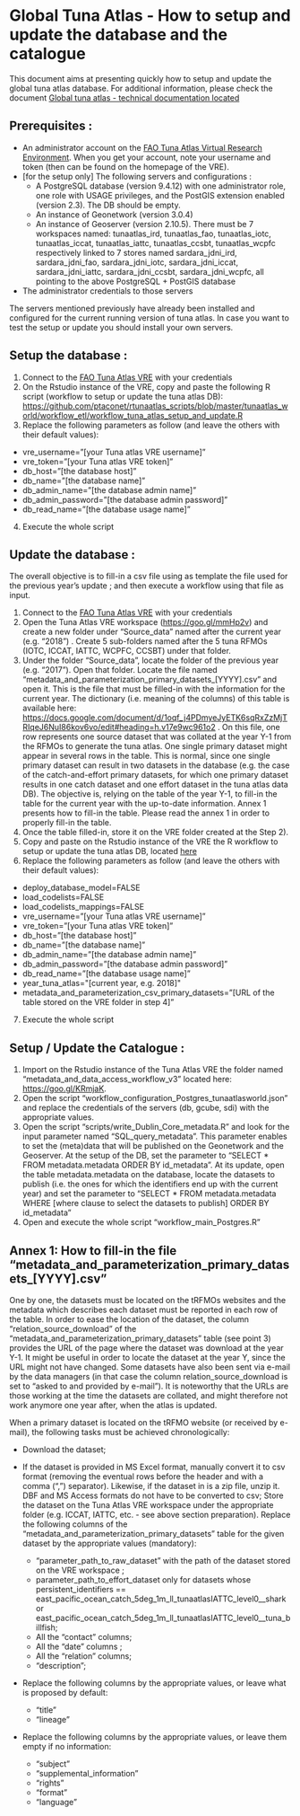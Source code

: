 # Global Tuna Atlas - How to setup and update the database and the catalogue

This document aims at presenting quickly how to setup and update the global tuna atlas database. For additional information, please check the document [Global tuna atlas - technical documentation located](https://docs.google.com/document/d/1jxaE4iMiBI1TsG0Qb0siPal_1g_VHgUufCvA9DX009M/edit?usp=sharing) 

## Prerequisites :

- An administrator account on the [FAO Tuna Atlas Virtual Research Environment](https://bluebridge.d4science.org/web/fao_tunaatlas). When you get your account, note your username and token (then can be found on the homepage of the VRE).
- [for the setup only] The following servers and configurations :
  - A PostgreSQL database (version 9.4.12) with one administrator role, one role with USAGE privileges, and the PostGIS extension enabled (version 2.3). The DB should be empty. 
  - An instance of Geonetwork (version 3.0.4)
  - An instance of Geoserver (version 2.10.5). There must be 7 workspaces named: tunaatlas_ird, tunaatlas_fao, tunaatlas_iotc, tunaatlas_iccat, tunaatlas_iattc, tunaatlas_ccsbt, tunaatlas_wcpfc respectively linked to 7 stores named sardara_jdni_ird, sardara_jdni_fao, sardara_jdni_iotc, sardara_jdni_iccat, sardara_jdni_iattc, sardara_jdni_ccsbt, sardara_jdni_wcpfc, all pointing to the above PostgreSQL + PostGIS database
- The administrator credentials to those servers

The servers mentioned previously have already been installed and configured for the current running version of tuna atlas. In case you want to test the setup or update you should install your own servers. 

## Setup the database :

1. Connect to the [FAO Tuna Atlas VRE](https://bluebridge.d4science.org/web/fao_tunaatlas) with your credentials 
2. On the Rstudio instance of the VRE, copy and paste the following R script (workflow to setup or update the tuna atlas DB): https://github.com/ptaconet/rtunaatlas_scripts/blob/master/tunaatlas_world/workflow_etl/workflow_tuna_atlas_setup_and_update.R 
3. Replace the following parameters as follow (and leave the others with their default values):
  - vre_username=”[your Tuna atlas VRE username]”
  - vre_token=”[your Tuna atlas VRE token]”
  - db_host=”[the database host]”
  - db_name=”[the database name]”
  - db_admin_name=”[the database admin name]”
  - db_admin_password=”[the database admin password]”
  - db_read_name=”[the database usage name]”
4. Execute the whole script

## Update the database : 

The overall objective is to fill-in a csv file using as template the file used for the previous year’s update ; and then execute a workflow using that file as input.

1. Connect to the [FAO Tuna Atlas VRE](https://bluebridge.d4science.org/web/fao_tunaatlas) with your credentials 
2. Open the Tuna Atlas VRE workspace (https://goo.gl/mmHp2v) and create a new folder under “Source_data” named after the current year (e.g. “2018”) . Create 5 sub-folders named after the 5 tuna RFMOs (IOTC, ICCAT, IATTC, WCPFC, CCSBT) under that folder.
3. Under the folder “Source_data”, locate the folder of the previous year (e.g. “2017”). Open that folder. Locate the file named “metadata_and_parameterization_primary_datasets_[YYYY].csv” and open it. This is the file that must be filled-in with the information for the current year. The dictionary (i.e. meaning of the columns) of this table is available here: https://docs.google.com/document/d/1oqf_j4PDmyeJyETK6sqRxZzMjTRIqeJ6NuI86kov6vo/edit#heading=h.v17e9wc961o2 . On this file, one row represents one source dataset that was collated at the year Y-1 from the RFMOs to generate the tuna atlas. One single primary dataset might appear in several rows in the table. This is normal, since one single primary dataset can result in two datasets in the database (e.g. the case of the catch-and-effort primary datasets, for which one primary dataset results in one catch dataset and one effort dataset in the tuna atlas data DB). The objective is, relying on the table of the year Y-1,  to fill-in the table for the current year with the up-to-date information. Annex 1 presents how to fill-in the table. Please read the annex 1 in order to properly fill-in the table.
4. Once the table filled-in, store it on the VRE folder created at the Step 2). 
5. Copy and paste on the Rstudio instance of the VRE the R workflow to setup or update the tuna atlas DB, located [here](https://docs.google.com/document/d/1jxaE4iMiBI1TsG0Qb0siPal_1g_VHgUufCvA9DX009M/edit?usp=sharing) 
6. Replace the following parameters as follow (and leave the others with their default values):
  - deploy_database_model=FALSE
  - load_codelists=FALSE
  - load_codelists_mappings=FALSE
  - vre_username=”[your Tuna atlas VRE username]”
  - vre_token=”[your Tuna atlas VRE token]”
  - db_host=”[the database host]”
  - db_name=”[the database name]”
  - db_admin_name=”[the database admin name]”
  - db_admin_password=”[the database admin password]”
  - db_read_name=”[the database usage name]”
  - year_tuna_atlas="[current year, e.g. 2018]"
  - metadata_and_parameterization_csv_primary_datasets=”[URL of the table stored on the VRE folder in step 4]”
7. Execute the whole script



## Setup / Update the Catalogue :

1. Import on the Rstudio instance of the Tuna Atlas VRE the folder named “metadata_and_data_access_workflow_v3” located here: https://goo.gl/KRmjaK.
2. Open the script “workflow_configuration_Postgres_tunaatlasworld.json” and replace the credentials of the servers (db, gcube, sdi) with the appropriate values.
3. Open the script “scripts/write_Dublin_Core_metadata.R” and look for the input parameter named “SQL_query_metadata”. This parameter enables to set the (meta)data that will be published on the Geonetwork and the Geoserver. At the setup of the DB, set the parameter to “SELECT * FROM metadata.metadata ORDER BY id_metadata”. At its update, open the table metadata.metadata on the database, locate the datasets to publish (i.e. the ones for which the identifiers end up with the current year) and set the parameter to “SELECT * FROM metadata.metadata WHERE [where clause to select the datasets to publish] ORDER BY id_metadata”
4. Open and execute the whole script “workflow_main_Postgres.R”



## Annex 1: How to fill-in the file “metadata_and_parameterization_primary_datasets_[YYYY].csv” 

One by one, the datasets must be located on the tRFMOs websites and the metadata which describes each dataset must be reported in each row of the table. In order to ease the location of the dataset, the column “relation_source_download” of the “metadata_and_parameterization_primary_datasets” table  (see point 3)  provides the URL of the page where the dataset was download at the year Y-1. It might be useful in order to locate the dataset at the year Y, since the URL might not have changed. Some datasets have also been sent via e-mail by the data managers (in that case the column relation_source_download is set to “asked to and provided by e-mail”). It is noteworthy that the URLs are those working at the time the datasets are collated, and might therefore not work anymore one year after, when the atlas is updated.

When a primary dataset is located on the tRFMO website (or received by e-mail), the following tasks must be achieved chronologically:

- Download the dataset;
- If the dataset is provided in MS Excel format, manually convert it to csv format (removing the eventual rows before the header and with a comma (“,”) separator). Likewise, if the dataset in is a zip file, unzip it. DBF and MS Access formats do not have to be converted to csv;
Store the dataset on the Tuna Atlas VRE workspace under the appropriate folder (e.g. ICCAT, IATTC, etc. - see above section preparation). 
Replace the following columns of the “metadata_and_parameterization_primary_datasets” table for the given dataset by the appropriate values (mandatory):
  - “parameter_path_to_raw_dataset” with the path of the dataset stored on the VRE workspace ;
  - parameter_path_to_effort_dataset only for datasets whose persistent_identifiers == east_pacific_ocean_catch_5deg_1m_ll_tunaatlasIATTC_level0__shark or east_pacific_ocean_catch_5deg_1m_ll_tunaatlasIATTC_level0__tuna_billfish;
  - All the “contact” columns;
  - All the “date” columns ;
  - All the “relation” columns;
  - “description”;

- Replace the following columns by the appropriate values, or leave what is proposed by default:
  - “title”
  - “lineage”

- Replace the following columns by the appropriate values, or leave them empty if no information:
  - “subject”
  - “supplemental_information”
  - “rights”
  - “format”
  - “language”

